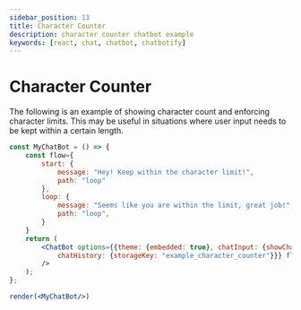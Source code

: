 ```yaml
---
sidebar_position: 13
title: Character Counter
description: character counter chatbot example
keywords: [react, chat, chatbot, chatbotify]
---
```


# Character Counter

The following is an example of showing character count and enforcing character limits. This may be useful in situations where user input needs to be kept within a certain length.

```jsx live noInline title=MyChatBot.js
const MyChatBot = () => {
    const flow={
        start: {
            message: "Hey! Keep within the character limit!",
            path: "loop"
        },
        loop: {
            message: "Seems like you are within the limit, great job!",
            path: "loop",
        }
    }
    return (
        <ChatBot options={{theme: {embedded: true}, chatInput: {showCharacterCount: true, characterLimit: 10},
            chatHistory: {storageKey: "example_character_counter"}}} flow={flow}
        />
    );
};

render(<MyChatBot/>)
```